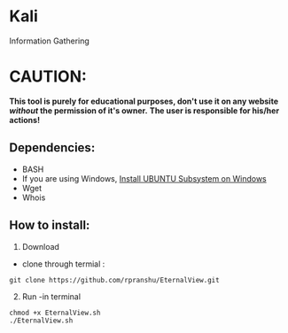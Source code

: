 # Kali
Information Gathering


# CAUTION:
**This tool is purely for educational purposes, don't use it on any website *without* the permission of it's owner.**
**The user is responsible for his/her actions!**

## Dependencies:

  -  BASH
  -  If you are using Windows, [Install UBUNTU Subsystem on Windows](https://docs.microsoft.com/en-us/windows/wsl/install-win10)
  -  Wget
  -  Whois

## How to install: 
 1. Download
 - clone through termial :
  ``` 
  git clone https://github.com/rpranshu/EternalView.git
  ```
  2. Run
  -in terminal
  ```
  chmod +x EternalView.sh
  ./EternalView.sh
  ```
